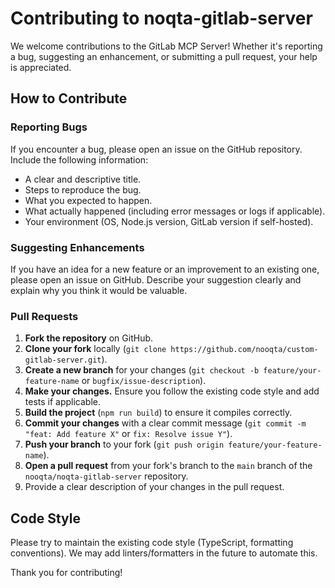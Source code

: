 # Contributing to noqta-gitlab-server

We welcome contributions to the GitLab MCP Server! Whether it's reporting a bug, suggesting an enhancement, or submitting a pull request, your help is appreciated.

## How to Contribute

### Reporting Bugs

If you encounter a bug, please open an issue on the GitHub repository. Include the following information:

*   A clear and descriptive title.
*   Steps to reproduce the bug.
*   What you expected to happen.
*   What actually happened (including error messages or logs if applicable).
*   Your environment (OS, Node.js version, GitLab version if self-hosted).

### Suggesting Enhancements

If you have an idea for a new feature or an improvement to an existing one, please open an issue on GitHub. Describe your suggestion clearly and explain why you think it would be valuable.

### Pull Requests

1.  **Fork the repository** on GitHub.
2.  **Clone your fork** locally (`git clone https://github.com/nooqta/custom-gitlab-server.git`).
3.  **Create a new branch** for your changes (`git checkout -b feature/your-feature-name` or `bugfix/issue-description`).
4.  **Make your changes.** Ensure you follow the existing code style and add tests if applicable.
5.  **Build the project** (`npm run build`) to ensure it compiles correctly.
6.  **Commit your changes** with a clear commit message (`git commit -m "feat: Add feature X"` or `fix: Resolve issue Y"`).
7.  **Push your branch** to your fork (`git push origin feature/your-feature-name`).
8.  **Open a pull request** from your fork's branch to the `main` branch of the `nooqta/noqta-gitlab-server` repository.
9.  Provide a clear description of your changes in the pull request.

## Code Style

Please try to maintain the existing code style (TypeScript, formatting conventions). We may add linters/formatters in the future to automate this.

Thank you for contributing!
